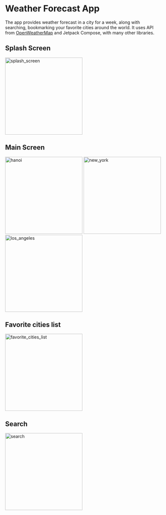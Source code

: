 # Weather Forecast App
The app provides weather forecast in a city for a week, along with searching, bookmarking your favorite cities around the world. It uses API from [OpenWeatherMap](https://openweathermap.org/) and Jetpack Compose, with many other libraries.

## Splash Screen
<img src="https://github.com/haiphong169/WeatherForecastApp/assets/61385020/98f546bb-755c-43eb-afe0-36ca502e9e0b" alt="splash_screen" width="250"/>

## Main Screen
<img src="https://github.com/haiphong169/WeatherForecastApp/assets/61385020/ba916bd5-0e98-45d6-82c7-f832b71be969" alt="hanoi" width="250"/> <img src="https://github.com/haiphong169/WeatherForecastApp/assets/61385020/09bcc24b-d374-43ca-b1ab-7d71def71243" alt="new_york" width="250"/> <img src="https://github.com/haiphong169/WeatherForecastApp/assets/61385020/476399a2-ceef-4a1a-bbc4-e2c1ab8f45a1" alt="los_angeles" width="250"/>

## Favorite cities list
<img src="https://github.com/haiphong169/WeatherForecastApp/assets/61385020/769e3425-03bf-4b13-bf7c-23b31c57cb81" alt="favorite_cities_list" width="250"/>

## Search
<img src="https://github.com/haiphong169/WeatherForecastApp/assets/61385020/5b903198-5b93-4231-a1ac-d73f88c7ef7a" alt="search" width="250"/>


